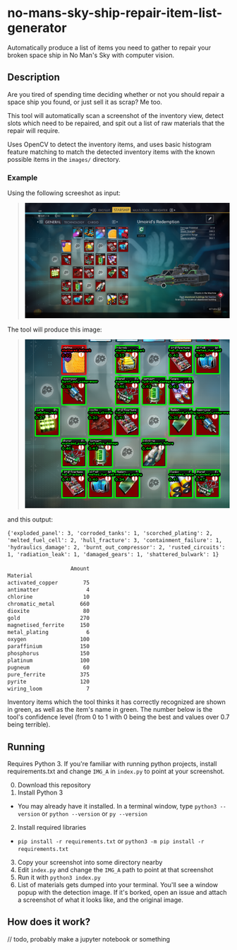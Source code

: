 # no-mans-sky-ship-repair-item-list-generator

Automatically produce a list of items you need to gather to repair your broken space ship in No Man's Sky with computer vision.

## Description

Are you tired of spending time deciding whether or not you should repair a space ship you found, or just sell it as scrap? Me too.

This tool will automatically scan a screenshot of the inventory view, detect slots which need to be repaired, and spit out a list of raw materials that the repair will require.

Uses OpenCV to detect the inventory items, and uses basic histogram feature matching to match the detected inventory items with the known possible items in the `images/` directory.

### Example

Using the following screeshot as input:

> ![](screenies/a_768p.png)

The tool will produce this image:

> ![](doc/screenie1.png)

and this output:

```
{'exploded_panel': 3, 'corroded_tanks': 1, 'scorched_plating': 2, 'melted_fuel_cell': 2, 'hull_fracture': 3, 'containment_failure': 1, 'hydraulics_damage': 2, 'burnt_out_compressor': 2, 'rusted_circuits': 1, 'radiation_leak': 1, 'damaged_gears': 1, 'shattered_bulwark': 1}

                    Amount
Material
activated_copper        75
antimatter               4
chlorine                10
chromatic_metal        660
dioxite                 80
gold                   270
magnetised_ferrite     150
metal_plating            6
oxygen                 100
paraffinium            150
phosphorus             150
platinum               100
pugneum                 60
pure_ferrite           375
pyrite                 120
wiring_loom              7
```

Inventory items which the tool thinks it has correctly recognized are shown in green, as well as the item's name in green. The number below is the tool's confidence level (from 0 to 1 with 0 being the best and values over 0.7 being terrible).

## Running

Requires Python 3. If you're familiar with running python projects, install requirements.txt and change `IMG_A` in `index.py` to point at your screenshot.

0. Download this repository
1. Install Python 3
  - You may already have it installed. In a terminal window, type `python3 --version` or `python --version` or `py --version`
2. Install required libraries
  - `pip install -r requirements.txt` or `python3 -m pip install -r requirements.txt`
3. Copy your screenshot into some directory nearby
4. Edit `index.py` and change the `IMG_A` path to point at that screenshot
5. Run it with `python3 index.py`
6. List of materials gets dumped into your terminal. You'll see a window popup with the detection image. If it's borked, open an issue and attach a screenshot of what it looks like, and the original image.

## How does it work?
// todo, probably make a jupyter notebook or something
